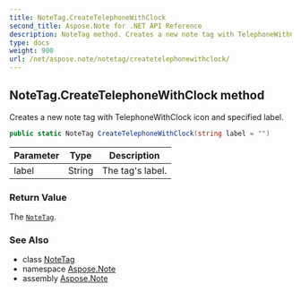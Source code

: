```yaml
---
title: NoteTag.CreateTelephoneWithClock
second_title: Aspose.Note for .NET API Reference
description: NoteTag method. Creates a new note tag with TelephoneWithClock icon and specified label
type: docs
weight: 900
url: /net/aspose.note/notetag/createtelephonewithclock/
---
```

## NoteTag.CreateTelephoneWithClock method

Creates a new note tag with TelephoneWithClock icon and specified label.

```csharp
public static NoteTag CreateTelephoneWithClock(string label = "")
```

| Parameter | Type | Description |
| --- | --- | --- |
| label | String | The tag's label. |

### Return Value

The [`NoteTag`](../).

### See Also

* class [NoteTag](../)
* namespace [Aspose.Note](../../notetag/)
* assembly [Aspose.Note](../../../)


